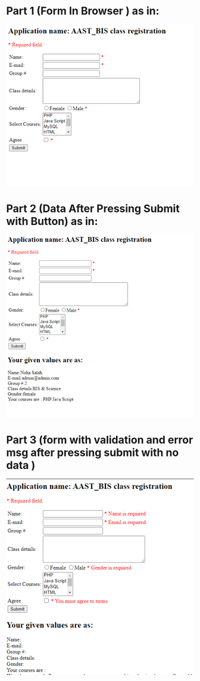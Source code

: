 # Part 1 (Form In Browser ) as in: 
 ![image](img/1_form%20in%20browser.png)

# Part 2 (Data After Pressing Submit with Button) as in:
 ![image](img/2_data%20after%20pressing%20submit%20button.png)

# Part 3 (form with validation and error msg after pressing submit with no data )
 ![image](img/3_bonus_form%20with%20validation%20and%20error%20mesg%20after%20pressing%20submit%20with%20no%20data.png)
  